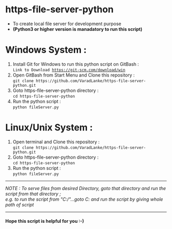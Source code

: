 # https-file-server-python
- To create local file server for development purpose
- <b>(Python3 or higher version is manadatory to run this script)</b>
 
 # Windows System :
<ol>
<li>Install Git for Windows to run this python script on GitBash : 
    <br><code>Link to Download <a href="https://git-scm.com/download/win">https://git-scm.com/download/win</a></code></li>
<li>Open GitBash from Start Menu and Clone this repository :
    <br><code>git clone https://github.com/VaradLanke/https-file-server-python.git</code></li>
<li>Goto https-file-server-python directory :
    <br><code>cd https-file-server-python</code></li>
<li>Run the python script :
    <br><code>python fileServer.py</code></li>
</ol>

# Linux/Unix System :
<ol>
<li>Open terminal and Clone this repository :
    <br><code>git clone https://github.com/VaradLanke/https-file-server-python.git</code></li>
<li>Goto https-file-server-python directory :
    <br><code>cd https-file-server-python</code></li>
<li>Run the python script :
    <br><code>python fileServer.py</code></li>
</ol>
<hr>
<i>NOTE : To serve files from desired Directory, goto that directory and run the script from that directory ;<br> e.g. to run the script from "C:/"...goto C: and run the script by giving whole path of script</i>
<hr>
<h4>Hope this script is helpful for you :-)</h4>
